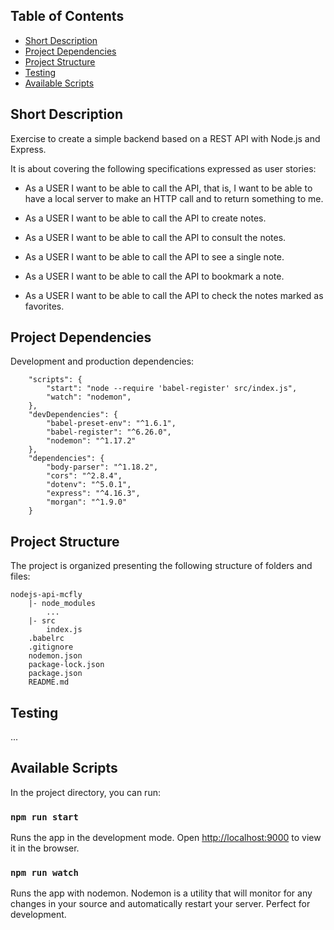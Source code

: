 ## Table of Contents

- [Short Description](#short-description)
- [Project Dependencies](#project-dependencies)
- [Project Structure](#folder-structure)
- [Testing](#testing)
- [Available Scripts](#available-scripts)


## Short Description
Exercise to create a simple backend based on a REST API with Node.js and Express.

It is about covering the following specifications expressed as user stories:

* As a USER I want to be able to call the API, that is, I want to be able to have a local server to make an HTTP call and to return something to me.

* As a USER I want to be able to call the API to create notes.

* As a USER I want to be able to call the API to consult the notes.

* As a USER I want to be able to call the API to see a single note.

* As a USER I want to be able to call the API to bookmark a note.

* As a USER I want to be able to call the API to check the notes marked as favorites.


## Project Dependencies
Development and production dependencies:

```
    "scripts": {
        "start": "node --require 'babel-register' src/index.js",
        "watch": "nodemon",
    },
    "devDependencies": {
        "babel-preset-env": "^1.6.1",
        "babel-register": "^6.26.0",
        "nodemon": "^1.17.2"
    },
    "dependencies": {
        "body-parser": "^1.18.2",
        "cors": "^2.8.4",
        "dotenv": "^5.0.1",
        "express": "^4.16.3",
        "morgan": "^1.9.0"
    }
```


## Project Structure
The project is organized presenting the following structure of folders and files:

```
nodejs-api-mcfly
    |- node_modules
        ...
    |- src
        index.js
    .babelrc
    .gitignore
    nodemon.json
    package-lock.json
    package.json
    README.md
```


## Testing
...


## Available Scripts

In the project directory, you can run:

### `npm run start`

Runs the app in the development mode. Open [http://localhost:9000](http://localhost:9000) to view it in the browser.

### `npm run watch`

Runs the app with nodemon. Nodemon is a utility that will monitor for any changes in your source and automatically restart your server. Perfect for development.